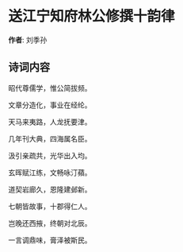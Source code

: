# 送江宁知府林公修撰十韵律

**作者**: 刘季孙

## 诗词内容

昭代尊儒学，惟公简拔频。

文章分造化，事业在经纶。

天马来夷路，人龙抚要津。

几年刊大典，四海属名臣。

汲引亲疏共，光华出入均。

玄晖赋江练，文畅咏汀蘋。

道契岩廊久，恩隆建邺新。

七朝皆故事，十郡得仁人。

岂晚还西掖，终朝对北辰。

一言调鼎味，膏泽被斯民。

